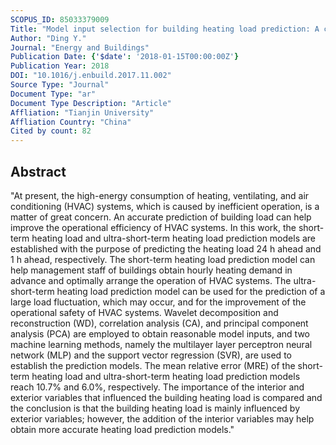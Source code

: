 ```yaml
---
SCOPUS_ID: 85033379009
Title: "Model input selection for building heating load prediction: A case study for an office building in Tianjin"
Author: "Ding Y."
Journal: "Energy and Buildings"
Publication Date: {'$date': '2018-01-15T00:00:00Z'}
Publication Year: 2018
DOI: "10.1016/j.enbuild.2017.11.002"
Source Type: "Journal"
Document Type: "ar"
Document Type Description: "Article"
Affliation: "Tianjin University"
Affliation Country: "China"
Cited by count: 82
---
```


## Abstract
"At present, the high-energy consumption of heating, ventilating, and air conditioning (HVAC) systems, which is caused by inefficient operation, is a matter of great concern. An accurate prediction of building load can help improve the operational efficiency of HVAC systems. In this work, the short-term heating load and ultra-short-term heating load prediction models are established with the purpose of predicting the heating load 24 h ahead and 1 h ahead, respectively. The short-term heating load prediction model can help management staff of buildings obtain hourly heating demand in advance and optimally arrange the operation of HVAC systems. The ultra-short-term heating load prediction model can be used for the prediction of a large load fluctuation, which may occur, and for the improvement of the operational safety of HVAC systems. Wavelet decomposition and reconstruction (WD), correlation analysis (CA), and principal component analysis (PCA) are employed to obtain reasonable model inputs, and two machine learning methods, namely the multilayer layer perceptron neural network (MLP) and the support vector regression (SVR), are used to establish the prediction models. The mean relative error (MRE) of the short-term heating load and ultra-short-term heating load prediction models reach 10.7% and 6.0%, respectively. The importance of the interior and exterior variables that influenced the building heating load is compared and the conclusion is that the building heating load is mainly influenced by exterior variables; however, the addition of the interior variables may help obtain more accurate heating load prediction models."
